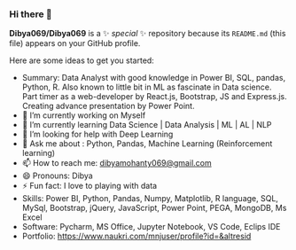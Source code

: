 ### Hi there 👋


**Dibya069/Dibya069** is a ✨ _special_ ✨ repository because its `README.md` (this file) appears on your GitHub profile.

Here are some ideas to get you started:
- Summary: Data Analyst with good knowledge in Power BI, SQL, pandas, Python, R. Also known to little bit in ML as fascinate in Data science. Part timer as a web-developer by React.js, Bootstrap, JS and Express.js. Creating advance presentation by Power Point.
- 🔭 I’m currently working on Myself
- 🌱 I’m currently learning Data Science | Data Analysis | ML | AL | NLP
- 🤔 I’m looking for help with Deep Learning
- 💬 Ask me about : Python, Pandas, Machine Learning (Reinforcement learning)
- 📫 How to reach me: dibyamohanty069@gmail.com
- 😄 Pronouns: Dibya
- ⚡ Fun fact: I love to playing with data
- Skills: Power BI, Python, Pandas, Numpy, Matplotlib, R language, SQL, MySql, Bootstrap, jQuery, JavaScript, Power Point, PEGA, MongoDB, Ms Excel
- Software: Pycharm, MS Office, Jupyter Notebook, VS Code, Eclips IDE
- Portfolio: https://www.naukri.com/mnjuser/profile?id=&altresid
